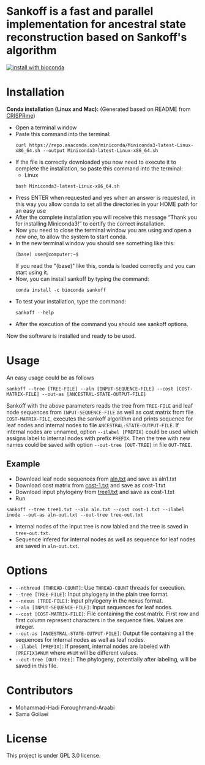 # Sankoff is a fast and parallel implementation for ancestral state reconstruction based on Sankoff's algorithm
[![install with bioconda](https://img.shields.io/badge/install%20with-bioconda-brightgreen.svg?style=flat)](http://bioconda.github.io/recipes/sankoff/README.html)

# Installation
**Conda installation (Linux and Mac):**
(Generated based on README from [CRISPRme](https://github.com/samuelecancellieri/CRISPRme))
- Open a terminal window
- Paste this command into the terminal:
    ```
    curl https://repo.anaconda.com/miniconda/Miniconda3-latest-Linux-x86_64.sh --output Miniconda3-latest-Linux-x86_64.sh
    ```
- If the file is correctly downloaded you now need to execute it to complete the installation, so paste this command into the terminal:
    - Linux
    ```
    bash Miniconda3-latest-Linux-x86_64.sh
    ```
- Press ENTER when requested and yes when an answer is requested, in this way you allow conda to set all the directories in your HOME path for an easy use
- After the complete installation you will receive this message “Thank you for installing Miniconda3!” to certify the correct installation.
- Now you need to close the terminal window you are using and open a new one, to allow the system to start conda.
- In the new terminal window you should see something like this:
    ```
    (base) user@computer:~$
    ```
    If you read the "(base)" like this, conda is loaded correctly and you can start using it.
- Now, you can install sankoff by typing the command:
    ```
    conda install -c bioconda sankoff
    ```
- To test your installation, type the command:
    ```
    sankoff --help
    ```
- After the execution of the command you should see sankoff options.

Now the software is installed and ready to be used.


# Usage
An easy usage could be as follows
```
sankoff --tree [TREE-FILE] --aln [INPUT-SEQUENCE-FILE] --cost [COST-MATRIX-FILE] --out-as [ANCESTRAL-STATE-OUTPUT-FILE]
```
Sankoff with the above parameters reads the tree from `TREE-FILE` and leaf node sequences from `INPUT-SEQUENCE-FILE` as well as cost matrix from file `COST-MATRIX-FILE`, executes the sankoff algorithm and prints sequence for leaf nodes and internal nodes to file `ANCESTRAL-STATE-OUTPUT-FILE`.
If internal nodes are unnamed, option `--ilabel [PREFIX]` could be used which assigns label to internal nodes with prefix `PREFIX`. Then the tree with new names could be saved with option `--out-tree [OUT-TREE]` in file `OUT-TREE`.

## Example
  - Download leaf node sequences from [aln.txt](https://raw.githubusercontent.com/hzi-bifo/sankoff/main/tests/data/aln1.txt) and save as aln1.txt
  - Download cost matrix from [cost-1.txt](https://raw.githubusercontent.com/hzi-bifo/sankoff/main/tests/data/cost-1.txt) and save as cost-1.txt
  - Download input phylogeny from [tree1.txt](https://raw.githubusercontent.com/hzi-bifo/sankoff/main/tests/data/tree1.txt) and save as cost-1.txt
  - Run 
```
sankoff --tree tree1.txt --aln aln.txt --cost cost-1.txt --ilabel inode --out-as aln-out.txt --out-tree tree-out.txt
```
  - Internal nodes of the input tree is now labled and the tree is saved in `tree-out.txt`.
  - Sequence infered for internal nodes as well as sequence for leaf nodes are saved in `aln-out.txt`.

# Options
  * `--nthread [THREAD-COUNT]`: Use `THREAD-COUNT` threads for execution.
  * `--tree [TREE-FILE]`: Input phylogeny in the plain tree format.
  * `--nexus [TREE-FILE]`: Input phylogeny in the nexus format.
  * `--aln [INPUT-SEQUENCE-FILE]`: Input sequences for leaf nodes.
  * `--cost [COST-MATRIX-FILE]`: File containing the cost matrix. First row and first column represent characters in the sequence files. Values are integer.
  * `--out-as [ANCESTRAL-STATE-OUTPUT-FILE]`: Output file containing all the sequences for internal nodes as well as leaf nodes.
  * `--ilabel [PREFIX]`: If present, internal nodes are labeled with `[PREFIX]#NUM` where `#NUM` will be different values.
  * `--out-tree [OUT-TREE]`: The phylogeny, potentially after labeling, will be saved in this file.
  
# Contributors
  * Mohammad-Hadi Foroughmand-Araabi
  * Sama Goliaei

# License
This project is under GPL 3.0 license.
